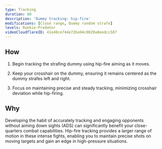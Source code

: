 ```yaml
---
type: Tracking
duration: 60
description: 'Dummy tracking: hip-fire'
modifications: [Close range, Dummy random strafe]
levels: Rookie-Predator
videoCloudflareID: 41e48ce744e72ba94c0829a8eedcc587
---
```


## How

1. Begin tracking the strafing dummy using hip-fire aiming as it moves.

2. Keep your crosshair on the dummy, ensuring it remains centered as the dummy strafes left and right.

3. Focus on maintaining precise and steady tracking, minimizing crosshair deviation while hip-firing.

## Why

Developing the habit of accurately tracking and engaging opponents without aiming down sights (ADS) can significantly benefit your close-quarters combat capabilities. Hip-fire tracking provides a larger range of motion in these intense fights, enabling you to maintain precise shots on moving targets and gain an edge in high-pressure situations.
